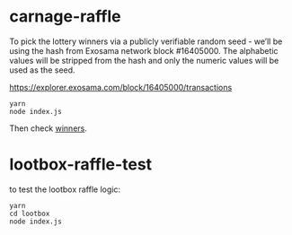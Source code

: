 # carnage-raffle

To pick the lottery winners via a publicly verifiable random seed - we’ll be using the hash from Exosama network block #16405000. The alphabetic values will be stripped from the hash and only the numeric values will be used as the seed.

https://explorer.exosama.com/block/16405000/transactions

```
yarn
node index.js
```

Then check [winners](./winners.json).

# lootbox-raffle-test

to test the lootbox raffle logic:

```
yarn
cd lootbox
node index.js

```
